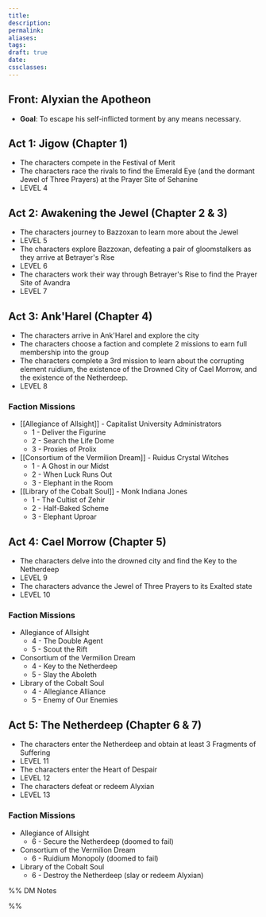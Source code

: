 ```yaml
---
title: 
description: 
permalink: 
aliases: 
tags: 
draft: true
date: 
cssclasses:
---
```

## Front: Alyxian the Apotheon

- **Goal**: To escape his self-inflicted torment by any means necessary.

## Act 1: Jigow (Chapter 1)

- The characters compete in the Festival of Merit
- The characters race the rivals to find the Emerald Eye (and the dormant Jewel of Three Prayers) at the Prayer Site of Sehanine
- LEVEL 4

## Act 2: Awakening the Jewel (Chapter 2 & 3)

- The characters journey to Bazzoxan to learn more about the Jewel
- LEVEL 5
- The characters explore Bazzoxan, defeating a pair of gloomstalkers as they arrive at Betrayer's Rise
- LEVEL 6
- The characters work their way through Betrayer's Rise to find the Prayer Site of Avandra
- LEVEL 7

## Act 3: Ank'Harel (Chapter 4)

- The characters arrive in Ank'Harel and explore the city
- The characters choose a faction and complete 2 missions to earn full membership into the group
- The characters complete a 3rd mission to learn about the corrupting element ruidium, the existence of the Drowned City of Cael Morrow, and the existence of the Netherdeep.
- LEVEL 8

### Faction Missions

- [[Allegiance of Allsight]] - Capitalist University Administrators
	- 1 - Deliver the Figurine
	- 2 - Search the Life Dome
	- 3 - Proxies of Prolix
- [[Consortium of the Vermilion Dream]] - Ruidus Crystal Witches
	- 1 - A Ghost in our Midst
	- 2 - When Luck Runs Out
	- 3 - Elephant in the Room
- [[Library of the Cobalt Soul]] - Monk Indiana Jones
	- 1 - The Cultist of Zehir
	- 2 - Half-Baked Scheme
	- 3 - Elephant Uproar

## Act 4: Cael Morrow (Chapter 5)

- The characters delve into the drowned city and find the Key to the Netherdeep
- LEVEL 9
- The characters advance the Jewel of Three Prayers to its Exalted state
- LEVEL 10

### Faction Missions

- Allegiance of Allsight
	- 4 - The Double Agent
	- 5 - Scout the Rift
- Consortium of the Vermilion Dream
	- 4 - Key to the Netherdeep
	- 5 - Slay the Aboleth
- Library of the Cobalt Soul
	- 4 - Allegiance Alliance
	- 5 - Enemy of Our Enemies

## Act 5: The Netherdeep (Chapter 6 & 7)

- The characters enter the Netherdeep and obtain at least 3 Fragments of Suffering
- LEVEL 11
- The characters enter the Heart of Despair
- LEVEL 12
- The characters defeat or redeem Alyxian
- LEVEL 13

### Faction Missions

- Allegiance of Allsight
	- 6 - Secure the Netherdeep (doomed to fail)
- Consortium of the Vermilion Dream
	- 6 - Ruidium Monopoly (doomed to fail)
- Library of the Cobalt Soul
	- 6 - Destroy the Netherdeep (slay or redeem Alyxian)

%% DM Notes



%%
